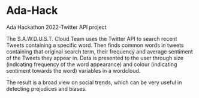 # Ada-Hack
Ada Hackathon 2022-Twitter API project

The S.A.W.D.U.S.T. Cloud Team uses the Twitter API to search recent Tweets containing a specific word. Then finds common words in tweets containing that original search term, their frequency and average sentiment of the Tweets they appear in. Data is presented to the user through size (indicating frequency of the word appearance) and colour (indicating sentiment towards the word) variables in a wordcloud.

The result is a broad view on social trends, which can be very useful in detecting prejudices and biases. 
